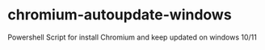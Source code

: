 # chromium-autoupdate-windows
Powershell Script for install Chromium and keep updated on windows 10/11
